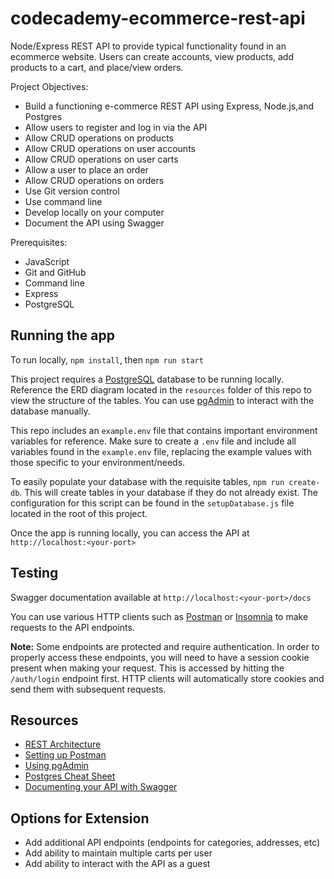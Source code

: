 # codecademy-ecommerce-rest-api

Node/Express REST API to provide typical functionality found in an ecommerce website. Users can create accounts, view products, add products to a cart, and place/view orders.

Project Objectives:

- Build a functioning e-commerce REST API using Express, Node.js,and Postgres
- Allow users to register and log in via the API
- Allow CRUD operations on products
- Allow CRUD operations on user accounts
- Allow CRUD operations on user carts
- Allow a user to place an order
- Allow CRUD operations on orders
- Use Git version control
- Use command line
- Develop locally on your computer
- Document the API using Swagger

Prerequisites:

- JavaScript
- Git and GitHub
- Command line
- Express
- PostgreSQL

## Running the app

To run locally, `npm install`, then `npm run start`

This project requires a [PostgreSQL](https://www.postgresql.org/) database to be running locally. Reference the ERD diagram located in the `resources` folder of this repo to view the structure of the tables. You can use [pgAdmin](https://www.pgadmin.org/) to interact with the database manually.

This repo includes an `example.env` file that contains important environment variables for reference. Make sure to create a `.env` file and include all variables found in the `example.env` file, replacing the example values with those specific to your environment/needs.

To easily populate your database with the requisite tables, `npm run create-db`. This will create tables in your database if they do not already exist. The configuration for this script can be found in the `setupDatabase.js` file located in the root of this project.

Once the app is running locally, you can access the API at `http://localhost:<your-port>`

## Testing

Swagger documentation available at `http://localhost:<your-port>/docs`

You can use various HTTP clients such as [Postman](https://www.postman.com/) or [Insomnia](https://insomnia.rest/) to make requests to the API endpoints.

**Note:** Some endpoints are protected and require authentication. In order to properly access these endpoints, you will need to have a session cookie present when making your request. This is accessed by hitting the `/auth/login` endpoint first. HTTP clients will automatically store cookies and send them with subsequent requests.

## Resources

- [REST Architecture](https://www.codecademy.com/articles/what-is-rest)
- [Setting up Postman](https://learning.postman.com/docs/getting-started/settings/)
- [Using pgAdmin](https://www.pgadmin.org/docs/pgadmin4/development/getting_started.html)
- [Postgres Cheat Sheet](https://www.postgresqltutorial.com/postgresql-cheat-sheet/)
- [Documenting your API with Swagger](https://swagger.io/resources/articles/documenting-apis-with-swagger/)

## Options for Extension

- Add additional API endpoints (endpoints for categories, addresses, etc)
- Add ability to maintain multiple carts per user
- Add ability to interact with the API as a guest
